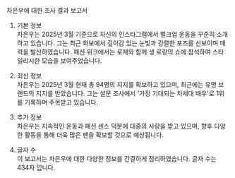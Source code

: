 차은우에 대한 조사 결과 보고서

1. 기본 정보  
차은우는 2025년 3월 기준으로 자신의 인스타그램에서 벌크업 운동을 꾸준히 소개하고 있습니다. 그는 최근 화보에서 깊이감 있는 눈빛과 강렬한 포즈를 선보이며 매력을 발산하였습니다. 패션 위크에서는 로제와 함께 생 로랑의 쇼에 참석하여 스타일리시한 모습을 보여주었습니다.

2. 최신 정보  
차은우는 2025년 3월 현재 총 94명의 지지를 확보하고 있으며, 최근에는 유명 브랜드의 지지를 받았습니다. 그는 설문 조사에서 '가장 기대되는 차세대 배우'로 1위를 기록하며 주목받고 있습니다.

3. 추가 정보  
차은우는 지속적인 운동과 패션 센스 덕분에 대중의 사랑을 받고 있으며, 향후 다양한 활동을 통해 더욱 많은 팬을 확보할 것으로 예상됩니다.

4. 글자 수  
이 보고서는 차은우에 대한 다양한 정보를 간결하게 정리하였습니다. 글자 수는 434자 입니다.